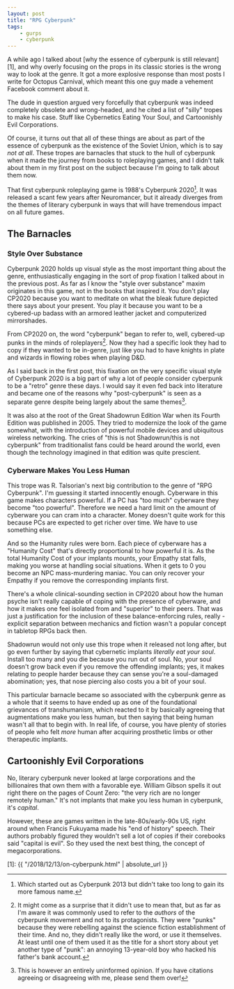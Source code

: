 ```yaml
---
layout: post
title: "RPG Cyberpunk"
tags:
    - gurps
    - cyberpunk
---
```


A while ago I talked about [why the essence of cyberpunk is still relevant][1],
and why overly focusing on the props in its classic stories is the wrong way to
look at the genre. It got a more explosive response than most posts I write for
Octopus Carnival, which meant this one guy made a vehement Facebook comment
about it.

The dude in question argued very forcefully that cyberpunk was indeed completely
obsolete and wrong-headed, and he cited a list of "silly" tropes to make his
case. Stuff like Cybernetics Eating Your Soul, and Cartoonishly Evil
Corporations.

Of course, it turns out that all of these things are about as part of the
essence of cyberpunk as the existence of the Soviet Union, which is to say _not
at all_. These tropes are barnacles that stuck to the hull of cyberpunk when it
made the journey from books to roleplaying games, and I didn't talk about them
in my first post on the subject because I'm going to talk about them now.

That first cyberpunk roleplaying game is 1988's Cyberpunk 2020[^1]. It was
released a scant few years after Neuromancer, but it already diverges from the
themes of literary cyberpunk in ways that will have tremendous impact on all
future games.

## The Barnacles

### Style Over Substance

Cyberpunk 2020 holds up visual style as the most important thing about the
genre, enthusiastically engaging in the sort of prop fixation I talked about in
the previous post. As far as I know the "style over substance" maxim originates
in this game, not in the books that inspired it. You don't play CP2020 because
you want to meditate on what the bleak future depicted there says about your
present. You play it because you want to be a cybered-up badass with an armored
leather jacket and computerized mirrorshades.

From CP2020 on, the word "cyberpunk" began to refer to, well, cybered-up punks
in the minds of roleplayers[^2]. Now they had a specific look they had to copy
if they wanted to be in-genre, just like you had to have knights in plate and
wizards in flowing robes when playing D&D.

As I said back in the first post, this fixation on the very specific visual
style of Cyberpunk 2020 is a big part of why a lot of people consider cyberpunk
to be a "retro" genre these days. I would say it even fed back into literature
and became one of the reasons why "post-cyberpunk" is seen as a separate genre
despite being largely about the same themes[^3].

It was also at the root of the Great Shadowrun Edition War when its Fourth
Edition was published in 2005. They tried to modernize the look of the game
somewhat, with the introduction of powerful mobile devices and ubiquitous
wireless networking. The cries of "this is not Shadowrun/this is not cyberpunk"
from traditionalist fans could be heard around the world, even though the
technology imagined in that edition was quite prescient.

### Cyberware Makes You Less Human

This trope was R. Talsorian's next big contribution to the genre of "RPG
Cyberpunk". I'm guessing it started innocently enough. Cyberware in this game
makes characters powerful. If a PC has "too much" cyberware they become "too
powerful". Therefore we need a hard limit on the amount of cyberware you can
cram into a character. Money doesn't quite work for this because PCs are
expected to get richer over time. We have to use something else.

And so the Humanity rules were born. Each piece of cyberware has a "Humanity
Cost" that's directly proportional to how powerful it is. As the total Humanity
Cost of your implants mounts, your Empathy stat falls, making you worse at
handling social situations. When it gets to 0 you become an NPC mass-murdering
maniac. You can only recover your Empathy if you remove the corresponding
implants first.

There's a whole clinical-sounding section in CP2020 about how the human psyche
isn't really capable of coping with the presence of cyberware, and how it makes
one feel isolated from and "superior" to their peers. That was just a
justification for the inclusion of these balance-enforcing rules, really -
explicit separation between mechanics and fiction wasn't a popular concept in
tabletop RPGs back then.

Shadowrun would not only use this trope when it released not long after, but go
even further by saying that cybernetic implants _literally eat your
soul_. Install too many and you die because you run out of soul. No, your soul
doesn't grow back even if you remove the offending implants; yes, it makes
relating to people harder because they can sense you're a soul-damaged
abomination; yes, that nose piercing also costs you a bit of your soul.

This particular barnacle became so associated with the cyberpunk genre as a
whole that it seems to have ended up as one of the foundational grievances of
transhumanism, which reacted to it by basically agreeing that augmentations make
you less human, but then saying that being human wasn't all that to begin
with. In real life, of course, you have plenty of stories of people who felt
_more_ human after acquiring prosthetic limbs or other therapeutic implants.

## Cartoonishly Evil Corporations

No, literary cyberpunk never looked at large corporations and the billionaires
that own them with a favorable eye. William Gibson spells it out right there on
the pages of Count Zero: "the very rich are no longer remotely human." It's not
implants that make you less human in cyberpunk, it's _capital_.

However, these are games written in the late-80s/early-90s US, right around when
Francis Fukuyama made his "end of history" speech. Their authors probably
figured they wouldn't sell a lot of copies if their corebooks said "capital is
evil". So they used the next best thing, the concept of megacorporations.



[1]: {{ "/2018/12/13/on-cyberpunk.html" | absolute_url }}

[^1]: Which started out as Cyberpunk 2013 but didn't take too long to gain its
    more famous name.

[^2]: It might come as a surprise that it didn't use to mean that, but as far as
    I'm aware it was commonly used to refer to the _authors_ of the cyberpunk
    movement and not to its protagonists. They were "punks" because they were
    rebelling against the science fiction establishment of their time. And no,
    they didn't really like the word, or use it themselves. At least until one
    of them used it as the title for a short story about yet another type of
    "punk": an annoying 13-year-old boy who hacked his father's bank account.

[^3]: This is however an entirely uninformed opinion. If you have citations
    agreeing or disagreeing with me, please send them over!
